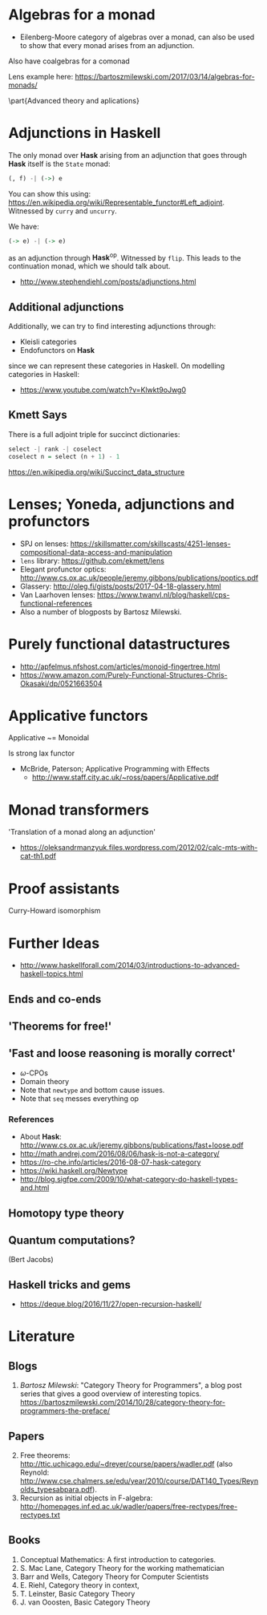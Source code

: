 # Algebras for a monad

- Eilenberg-Moore category of algebras over a monad, can also be used to show that every monad arises from an adjunction.

Also have coalgebras for a comonad

Lens example here: <https://bartoszmilewski.com/2017/03/14/algebras-for-monads/>

\part{Advanced theory and aplications}

# Adjunctions in Haskell

The only monad over $\mathbf{Hask}$ arising from an adjunction that goes through $\mathbf{Hask}$ itself is the `State` monad:
```haskell
(, f) -| (->) e
```
You can show this using: <https://en.wikipedia.org/wiki/Representable_functor#Left_adjoint>. Witnessed by `curry` and `uncurry`.

We have:
```haskell
(-> e) -| (-> e)
```
as an adjunction through $\mathbf{Hask}^{\text{op}}$. Witnessed by `flip`.
This leads to the continuation monad, which we should talk about.

- <http://www.stephendiehl.com/posts/adjunctions.html>

## Additional adjunctions

Additionally, we can try to find interesting adjunctions through:

- Kleisli categories
- Endofunctors on **Hask**

since we can represent these categories in Haskell. On modelling categories in Haskell:

- <https://www.youtube.com/watch?v=Klwkt9oJwg0>

## Kmett Says

There is a full adjoint triple for succinct dictionaries:
```haskell
select -| rank -| coselect
coselect n = select (n + 1) - 1
```
<https://en.wikipedia.org/wiki/Succinct_data_structure>

# Lenses; Yoneda, adjunctions and profunctors

- SPJ on lenses: <https://skillsmatter.com/skillscasts/4251-lenses-compositional-data-access-and-manipulation>
- `lens` library: <https://github.com/ekmett/lens>
- Elegant profunctor optics: <http://www.cs.ox.ac.uk/people/jeremy.gibbons/publications/poptics.pdf>
- Glassery: <http://oleg.fi/gists/posts/2017-04-18-glassery.html>
- Van Laarhoven lenses: <https://www.twanvl.nl/blog/haskell/cps-functional-references>
- Also a number of blogposts by Bartosz Milewski.

# Purely functional datastructures

- <http://apfelmus.nfshost.com/articles/monoid-fingertree.html>
- <https://www.amazon.com/Purely-Functional-Structures-Chris-Okasaki/dp/0521663504>

# Applicative functors

Applicative ~= Monoidal

Is strong lax functor

- McBride, Paterson; Applicative Programming with Effects
    - <http://www.staff.city.ac.uk/~ross/papers/Applicative.pdf>

# Monad transformers

'Translation of a monad along an adjunction'

- <https://oleksandrmanzyuk.files.wordpress.com/2012/02/calc-mts-with-cat-th1.pdf>

# Proof assistants

Curry-Howard isomorphism

# Further Ideas

- <http://www.haskellforall.com/2014/03/introductions-to-advanced-haskell-topics.html>

## Ends and co-ends

## 'Theorems for free!'

## 'Fast and loose reasoning is morally correct'

- $\omega$-CPOs
- Domain theory
- Note that `newtype` and bottom cause issues.
- Note that `seq` messes everything op

### References

- About **Hask**: <http://www.cs.ox.ac.uk/jeremy.gibbons/publications/fast+loose.pdf>
- <http://math.andrej.com/2016/08/06/hask-is-not-a-category/>
- <https://ro-che.info/articles/2016-08-07-hask-category>
- <https://wiki.haskell.org/Newtype>
- <http://blog.sigfpe.com/2009/10/what-category-do-haskell-types-and.html>

## Homotopy type theory

## Quantum computations?

(Bert Jacobs)

## Haskell tricks and gems

- <https://deque.blog/2016/11/27/open-recursion-haskell/>

# Literature

## Blogs
1. *Bartosz Milewski*: "Category Theory for Programmers", a blog post series that gives a good overview of interesting topics. <https://bartoszmilewski.com/2014/10/28/category-theory-for-programmers-the-preface/>

## Papers
2. Free theorems: <http://ttic.uchicago.edu/~dreyer/course/papers/wadler.pdf> (also Reynold: <http://www.cse.chalmers.se/edu/year/2010/course/DAT140_Types/Reynolds_typesabpara.pdf>).
3. Recursion as initial objects in F-algebra: <http://homepages.inf.ed.ac.uk/wadler/papers/free-rectypes/free-rectypes.txt>

## Books
1. Conceptual Mathematics: A first introduction to categories.
2. S. Mac Lane, Category Theory for the working mathematician
3. Barr and Wells, Category Theory for Computer Scientists
4. E. Riehl, Category theory in context,
5. T. Leinster, Basic Category Theory
6. J. van Ooosten, Basic Category Theory


